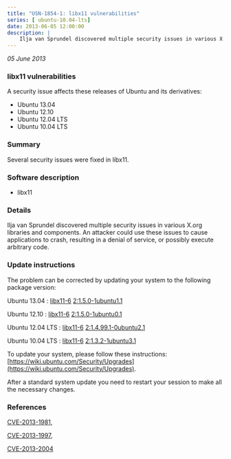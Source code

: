 ```yaml
---
title: "USN-1854-1: libx11 vulnerabilities"
series: [ ubuntu-10.04-lts]
date: 2013-06-05 12:00:00
description: |
    Ilja van Sprundel discovered multiple security issues in various X.org libraries and components. An attacker could use these issues to cause applications to crash, resulting in a denial of service, or possibly execute arbitrary code. 
--- 
```

 
 

*05 June 2013*

### libx11 vulnerabilities

A security issue affects these releases of Ubuntu and its derivatives:

* Ubuntu 13.04
* Ubuntu 12.10
* Ubuntu 12.04 LTS
* Ubuntu 10.04 LTS

### Summary

Several security issues were fixed in libx11. 

### Software description

* libx11 

### Details

Ilja van Sprundel discovered multiple security issues in various X.org libraries and components. An attacker could use these issues to cause applications to crash, resulting in a denial of service, or possibly execute arbitrary code. 

### Update instructions

The problem can be corrected by updating your system to the following package version:

Ubuntu 13.04
 : [libx11-6](https://launchpad.net/ubuntu/+source/libx11) <span> [2:1.5.0-1ubuntu1.1](https://launchpad.net/ubuntu/+source/libx11/2:1.5.0-1ubuntu1.1) </span> 

Ubuntu 12.10
 : [libx11-6](https://launchpad.net/ubuntu/+source/libx11) <span> [2:1.5.0-1ubuntu0.1](https://launchpad.net/ubuntu/+source/libx11/2:1.5.0-1ubuntu0.1) </span> 

Ubuntu 12.04 LTS
 : [libx11-6](https://launchpad.net/ubuntu/+source/libx11) <span> [2:1.4.99.1-0ubuntu2.1](https://launchpad.net/ubuntu/+source/libx11/2:1.4.99.1-0ubuntu2.1) </span> 

Ubuntu 10.04 LTS
 : [libx11-6](https://launchpad.net/ubuntu/+source/libx11) <span> [2:1.3.2-1ubuntu3.1](https://launchpad.net/ubuntu/+source/libx11/2:1.3.2-1ubuntu3.1) </span> 

To update your system, please follow these instructions: [https://wiki.ubuntu.com/Security/Upgrades](https://wiki.ubuntu.com/Security/Upgrades).

After a standard system update you need to restart your session to make all the necessary changes. 

### References

 
 [CVE-2013-1981](http://people.ubuntu.com/~ubuntu-security/cve/CVE-2013-1981), 

 [CVE-2013-1997](http://people.ubuntu.com/~ubuntu-security/cve/CVE-2013-1997), 

 [CVE-2013-2004](http://people.ubuntu.com/~ubuntu-security/cve/CVE-2013-2004)
 

